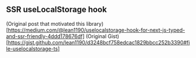 ## SSR useLocalStorage hook

(Original post that motivated this library)[https://medium.com/@lean1190/uselocalstorage-hook-for-next-js-typed-and-ssr-friendly-4ddd178676df]
(Original Gist)[https://gist.github.com/lean1190/d3248bcf758edcac1829bbcc252b3390#file-uselocalstorage-ts]
